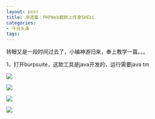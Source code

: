 ```yaml
---
layout: post
title: 渗透篇：PHPWeb截断上传拿SHELL
categories:
- 今日头条
tags:
---
```

转眼又是一段时间过去了，小编神游归来，奉上教学一篇。。。

 1，打开burpsuite，这款工具是java开发的，运行需要java tm 

![](http://p1.pstatp.com/large/9df000a39a417548d11)

![](http://p1.pstatp.com/large/a7800017113e5f2c5a8)

![](http://p3.pstatp.com/large/a77000171381653a5b6)

![](http://p1.pstatp.com/large/a780001711ea9509bcc)